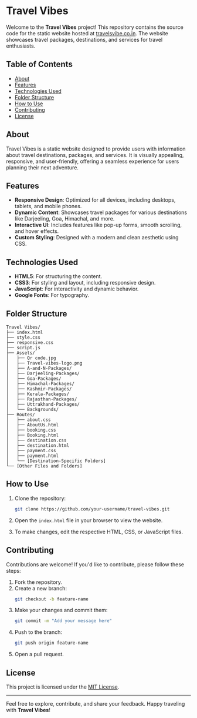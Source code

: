 # Travel Vibes

Welcome to the **Travel Vibes** project! This repository contains the source code for the static website hosted at [travelsvibe.co.in](https://travelsvibe.co.in). The website showcases travel packages, destinations, and services for travel enthusiasts.

## Table of Contents

- [About](#about)
- [Features](#features)
- [Technologies Used](#technologies-used)
- [Folder Structure](#folder-structure)
- [How to Use](#how-to-use)
- [Contributing](#contributing)
- [License](#license)

## About

Travel Vibes is a static website designed to provide users with information about travel destinations, packages, and services. It is visually appealing, responsive, and user-friendly, offering a seamless experience for users planning their next adventure.

## Features

- **Responsive Design**: Optimized for all devices, including desktops, tablets, and mobile phones.
- **Dynamic Content**: Showcases travel packages for various destinations like Darjeeling, Goa, Himachal, and more.
- **Interactive UI**: Includes features like pop-up forms, smooth scrolling, and hover effects.
- **Custom Styling**: Designed with a modern and clean aesthetic using CSS.

## Technologies Used

- **HTML5**: For structuring the content.
- **CSS3**: For styling and layout, including responsive design.
- **JavaScript**: For interactivity and dynamic behavior.
- **Google Fonts**: For typography.

## Folder Structure

```
Travel Vibes/
├── index.html
├── style.css
├── responsive.css
├── script.js
├── Assets/
│   ├── Qr code.jpg
│   ├── Travel-vibes-logo.png
│   ├── A-and-N-Packages/
│   ├── Darjeeling-Packages/
│   ├── Goa-Packages/
│   ├── Himachal-Packages/
│   ├── Kashmir-Packages/
│   ├── Kerala-Packages/
│   ├── Rajasthan-Packages/
│   ├── Uttrakhand-Packages/
│   └── Backgrounds/
├── Routes/
│   ├── about.css
│   ├── AboutUs.html
│   ├── booking.css
│   ├── Booking.html
│   ├── destination.css
│   ├── destination.html
│   ├── payment.css
│   ├── payment.html
│   └── [Destination-Specific Folders]
└── [Other Files and Folders]
```

## How to Use

1. Clone the repository:
   ```bash
   git clone https://github.com/your-username/travel-vibes.git
   ```
2. Open the `index.html` file in your browser to view the website.

3. To make changes, edit the respective HTML, CSS, or JavaScript files.

## Contributing

Contributions are welcome! If you'd like to contribute, please follow these steps:

1. Fork the repository.
2. Create a new branch:
   ```bash
   git checkout -b feature-name
   ```
3. Make your changes and commit them:
   ```bash
   git commit -m "Add your message here"
   ```
4. Push to the branch:
   ```bash
   git push origin feature-name
   ```
5. Open a pull request.

## License

This project is licensed under the [MIT License](LICENSE).

---

Feel free to explore, contribute, and share your feedback. Happy traveling with **Travel Vibes**!
